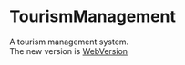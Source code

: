 # TourismManagement
  A tourism management system.  
  The new version is [WebVersion](https://github.com/EugeneYilia/TourismManagementSystem)
